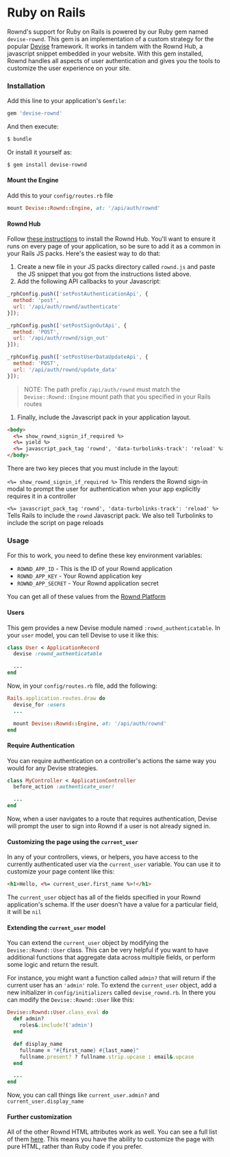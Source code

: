 # Ruby on Rails

Rownd's support for Ruby on Rails is powered by our Ruby gem named `devise-rownd`. This gem is an implementation of a custom strategy for the popular [Devise](https://github.com/heartcombo/devise) framework. It works in tandem with the Rownd Hub, a javascript snippet embedded in your website. With this gem installed, Rownd handles all aspects of user authentication and gives you the tools to customize the user experience on your site.

### Installation

Add this line to your application's `Gemfile`:

```ruby
gem 'devise-rownd'
```

And then execute:

```bash
$ bundle
```

Or install it yourself as:

```bash
$ gem install devise-rownd
```

#### Mount the Engine

Add this to your `config/routes.rb` file

```rb
mount Devise::Rownd::Engine, at: '/api/auth/rownd'
```

#### Rownd Hub

Follow [these instructions](https://docs.rownd.io/rownd/sdk-reference/web/javascript-browser) to install the Rownd Hub. You'll want to ensure it runs on every page of your application, so be sure to add it as a common in your Rails JS packs. Here's the easiest way to do that:

1. Create a new file in your JS packs directory called `rownd.js` and paste the JS snippet that you got from the instructions listed above.
2. Add the following API callbacks to your Javascript:

```javascript
_rphConfig.push(['setPostAuthenticationApi', {
  method: 'post',
  url: '/api/auth/rownd/authenticate'
}]);

_rphConfig.push(['setPostSignOutApi', {
  method: 'POST',
  url: '/api/auth/rownd/sign_out'
}]);

_rphConfig.push(['setPostUserDataUpdateApi', {
  method: 'POST',
  url: '/api/auth/rownd/update_data'
}]);
```

> NOTE: The path prefix `/api/auth/rownd` must match the `Devise::Rownd::Engine` mount path that you specified in your Rails routes

1. Finally, include the Javascript pack in your application layout.

```html
<body>
  <%= show_rownd_signin_if_required %>
  <%= yield %>
  <%= javascript_pack_tag 'rownd', 'data-turbolinks-track': 'reload' %>
</body>
```

There are two key pieces that you must include in the layout:

`<%= show_rownd_signin_if_required %>` This renders the Rownd sign-in modal to prompt the user for authentication when your app explicitly requires it in a controller

`<%= javascript_pack_tag 'rownd', 'data-turbolinks-track': 'reload' %>` Tells Rails to include the `rownd` Javascript pack. We also tell Turbolinks to include the script on page reloads

### Usage

For this to work, you need to define these key environment variables:

* `ROWND_APP_ID` - This is the ID of your Rownd application
* `ROWND_APP_KEY` - Your Rownd application key
* `ROWND_APP_SECRET` - Your Rownd application secret

You can get all of these values from the [Rownd Platform](https://app.rownd.io)

#### Users

This gem provides a new Devise module named `:rownd_authenticatable`. In your `user` model, you can tell Devise to use it like this:

```ruby
class User < ApplicationRecord
  devise :rownd_authenticatable

  ...
end
```

Now, in your `config/routes.rb` file, add the following:

```ruby
Rails.application.routes.draw do
  devise_for :users
  ...

  mount Devise::Rownd::Engine, at: '/api/auth/rownd'
end
```

#### Require Authentication

You can require authentication on a controller's actions the same way you would for any Devise strategies.

```ruby
class MyController < ApplicationController
  before_action :authenticate_user!

  ...
end
```

Now, when a user navigates to a route that requires authentication, Devise will prompt the user to sign into Rownd if a user is not already signed in.

#### Customizing the page using the `current_user`

In any of your controllers, views, or helpers, you have access to the currently authenticated user via the `current_user` variable. You can use it to customize your page content like this:

```html
<h1>Hello, <%= current_user.first_name %>!</h1>
```

The `current_user` object has all of the fields specified in your Rownd application's schema. If the user doesn't have a value for a particular field, it will be `nil`

#### Extending the `current_user` model

You can extend the `current_user` object by modifying the `Devise::Rownd::User` class. This can be very helpful if you want to have additional functions that aggregate data across multiple fields, or perform some logic and return the result.

For instance, you might want a function called `admin?` that will return if the current user has an `'admin'` role. To extend the `current_user` object, add a new initializer in `config/initializers` called `devise_rownd.rb`. In there you can modify the `Devise::Rownd::User` like this:

```ruby
Devise::Rownd::User.class_eval do
  def admin?
    roles&.include?('admin')
  end

  def display_name
    fullname = "#{first_name} #{last_name}"
    fullname.present? ? fullname.strip.upcase : email&.upcase
  end

  ...
end
```

Now, you can call things like `current_user.admin?` and `current_user.display_name`

#### Further customization

All of the other Rownd HTML attributes work as well. You can see a full list of them [here](javascript-browser.md#hooks). This means you have the ability to customize the page with pure HTML, rather than Ruby code if you prefer.

